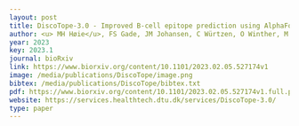 ```yaml
--- 
layout: post
title: DiscoTope-3.0 - Improved B-cell epitope prediction using AlphaFold2 modeling and inverse folding latent representations
author: <u> MH Høie</u>, FS Gade, JM Johansen, C Würtzen, O Winther, M Nielsen, P Marcatili
year: 2023
key: 2023.1
journal: bioRxiv
link: https://www.biorxiv.org/content/10.1101/2023.02.05.527174v1
image: /media/publications/DiscoTope/image.png
bibtex: /media/publications/DiscoTope/bibtex.txt
pdf: https://www.biorxiv.org/content/10.1101/2023.02.05.527174v1.full.pdf
website: https://services.healthtech.dtu.dk/services/DiscoTope-3.0/
type: paper
---
```

